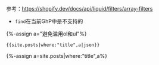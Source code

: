 参考：https://shopify.dev/docs/api/liquid/filters/array-filters

- `find`在当前GhP中是不支持的

{%-assign a="避免滥用ol和ul"%}
```
{{site.posts|where:"title",a|json}}
```

{%-assign a=site.posts|where:"title",a%}
<script type="text/javascript">
 console.log("Dumping");
 console.log({{ a[0] | json }});
</script>
